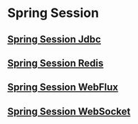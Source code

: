 # Spring Session

## [Spring Session Jdbc](./session-jdbc)

## [Spring Session Redis](./session-redis)

## [Spring Session WebFlux](./session-webflux)

## [Spring Session WebSocket](./session-websocket)
